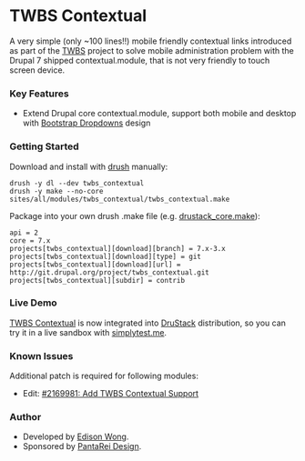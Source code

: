 TWBS Contextual
===============

A very simple (only \~100 lines!!) mobile friendly contextual links
introduced as part of the [TWBS](https://drupal.org/project/twbs)
project to solve mobile administration problem with the Drupal 7 shipped
contextual.module, that is not very friendly to touch screen device.

### Key Features

-   Extend Drupal core contextual.module, support both mobile and
    desktop with [Bootstrap
    Dropdowns](http://getbootstrap.com/components/#dropdowns) design

### Getting Started

Download and install with [drush](https://github.com/drush-ops/drush)
manually:

    drush -y dl --dev twbs_contextual
    drush -y make --no-core sites/all/modules/twbs_contextual/twbs_contextual.make

Package into your own drush .make file (e.g.
[drustack\_core.make](http://drupalcode.org/project/drustack_core.git/blob/refs/heads/7.x-25.x:/drustack_core.make)):

    api = 2
    core = 7.x
    projects[twbs_contextual][download][branch] = 7.x-3.x
    projects[twbs_contextual][download][type] = git
    projects[twbs_contextual][download][url] = http://git.drupal.org/project/twbs_contextual.git
    projects[twbs_contextual][subdir] = contrib

### Live Demo

[TWBS Contextual](https://drupal.org/project/twbs_contextual) is now
integrated into [DruStack](https://drupal.org/project/drustack)
distribution, so you can try it in a live sandbox with
[simplytest.me](http://simplytest.me/project/drustack/7.x-25.x).

### Known Issues

Additional patch is required for following modules:

-   Edit: [\#2169981: Add TWBS Contextual
    Support](https://drupal.org/node/2169981)

### Author

-   Developed by [Edison Wong](http://drupal.org/user/33940).
-   Sponsored by [PantaRei Design](http://drupal.org/node/1741828).

